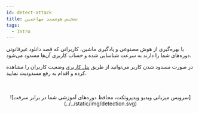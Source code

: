 ```yaml
---
id: detect-attack
title: تشخیص هوشمند مهاجمین
tags:
  - Intro
---
```


با بهره‌گیری از هوش مصنوعی و یادگیری ماشین، کاربرانی که قصد دانلود غیرقانونی دوره‌های شما را دارند به سرعت شناسایی شده و حساب کاربری آن‌ها مسدود می‌شود.  

در صورت مسدود شدن کاربر می‌توانید از طریق [پنل کاربری][] وضعیت کاربران را مشاهده کرده و اقدام به رفع مسدودیت نمایید.


<br/>
<br/>
<center>
![سرویس میزبانی ویدیو ویدپروتکت، محافظ دوره‌های آموزشی شما در برابر سرقت](../../static/img/detection.svg)
</center>

[پنل کاربری]: https://vidprotect.ir/panel/users-management